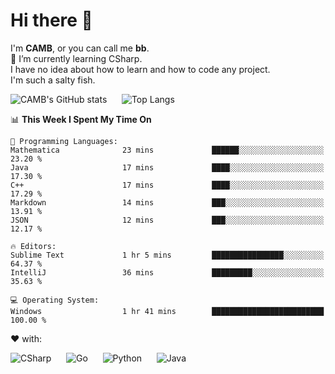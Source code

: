 # Hi there 👋
<!--
**CAMB-dev/CAMB-dev** is a ✨ _special_ ✨ repository because its `README.md` (this file) appears on your GitHub profile.

Here are some ideas to get you started:

- 🔭 I’m currently working on ...
- 🌱 I’m currently learning ...
- 👯 I’m looking to collaborate on ...
- 🤔 I’m looking for help with ...
- 💬 Ask me about ...
- 📫 How to reach me: ...
- 😄 Pronouns: ...
- ⚡ Fun fact: ...
-->
 I'm **CAMB**, or you can call me **bb**.  
 🌱 I’m currently learning CSharp.  
 I have no idea about how to learn and how to code any project.  
 I'm such a salty fish.
 
 
![CAMB's GitHub stats](https://github-readme-stats.vercel.app/api?username=CAMB-dev&show_icons=true&theme=tokyonight)
&nbsp;&nbsp;&nbsp;&nbsp;
![Top Langs](https://github-readme-stats.vercel.app/api/top-langs/?username=CAMB-dev&langs_count=5&theme=tokyonight)


<!--START_SECTION:waka-->
📊 **This Week I Spent My Time On** 

```text
💬 Programming Languages: 
Mathematica              23 mins             ██████░░░░░░░░░░░░░░░░░░░   23.20 % 
Java                     17 mins             ████░░░░░░░░░░░░░░░░░░░░░   17.30 % 
C++                      17 mins             ████░░░░░░░░░░░░░░░░░░░░░   17.29 % 
Markdown                 14 mins             ███░░░░░░░░░░░░░░░░░░░░░░   13.91 % 
JSON                     12 mins             ███░░░░░░░░░░░░░░░░░░░░░░   12.17 % 

🔥 Editors: 
Sublime Text             1 hr 5 mins         ████████████████░░░░░░░░░   64.37 % 
IntelliJ                 36 mins             █████████░░░░░░░░░░░░░░░░   35.63 % 

💻 Operating System: 
Windows                  1 hr 41 mins        █████████████████████████   100.00 % 
```


<!--END_SECTION:waka-->


❤ with:

![CSharp](https://img.shields.io/badge/CSharp-%23512BD4?style=for-the-badge&logo=.net)
&nbsp;&nbsp;&nbsp;&nbsp;
![Go](https://img.shields.io/badge/Go-000000?style=for-the-badge&logo=go)
&nbsp;&nbsp;&nbsp;&nbsp;
![Python](https://img.shields.io/badge/Python-000000?style=for-the-badge&logo=python)
&nbsp;&nbsp;&nbsp;&nbsp;
![Java](https://img.shields.io/badge/Java-964B00?style=for-the-badge&logo=openjdk)
